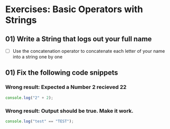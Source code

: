 # Exercises: Basic Operators with Strings

## 01) Write a String that logs out your full name

- [ ] Use the concatenation operator to concatenate each letter of your name into a string one by one

## 01) Fix the following code snippets

### Wrong result: Expected a Number 2 recieved 22

```js
console.log("2" + 2);
```

### Wrong result: Output should be true. Make it work.

```js
console.log("test" == "TEST");
```
